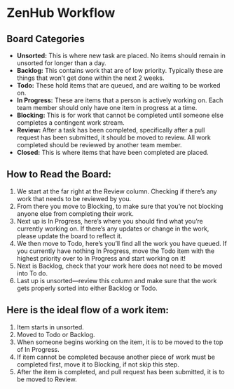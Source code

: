 # ZenHub Workflow

## Board Categories

- **Unsorted:** This is where new task are placed. No items should remain in unsorted for longer than a day.
- **Backlog:** This contains work that are of low priority. Typically these are things that won’t get done within the next 2 weeks.
- **Todo:** These hold items that are queued, and are waiting to be worked on.
- **In Progress:** These are items that a person is actively working on. Each team member should only have one item in progress at a time.
- **Blocking:** This is for work that cannot be completed until someone else completes a contingent work stream.
- **Review:** After a task has been completed, specifically after a pull request has been submitted, it should be moved to review. All work completed should be reviewed by another team member.
- **Closed:** This is where items that have been completed are placed.

## How to Read the Board: 

1. We start at the far right at the Review column. Checking if there’s any work that needs to be reviewed by you.
2. From there you move to Blocking, to make sure that you’re not blocking anyone else from completing their work. 
3. Next up is In Progress, here’s where you should find what you’re currently working on. If there’s any updates or change in the work, please update the board to reflect it.
4. We then move to Todo, here’s you’ll find all the work you have queued. If you currently have nothing In Progress, move the Todo item with the highest priority over to In Progress and start working on it!
5. Next is Backlog, check that your work here does not need to be moved into To do.
6. Last up is unsorted—review this column and make sure that the work gets properly sorted into either Backlog or Todo.

## Here is the ideal flow of a work item: 

1. Item starts in unsorted.
2. Moved to Todo or Backlog.
3. When someone begins working on the item, it is to be moved to the top of In Progress.
4. If item cannot be completed because another piece of work must be completed first, move it to Blocking, if not skip this step.
5. After the item is completed, and pull request has been submitted, it is to be moved to Review.


